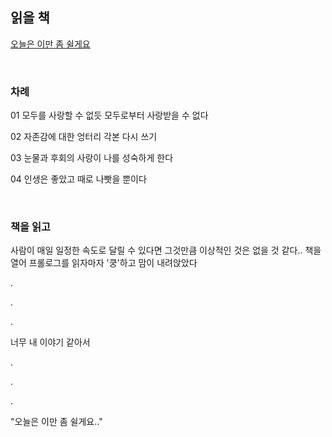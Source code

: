 
## 읽을 책 

[오늘은 이만 좀 쉴게요](http://www.kyobobook.co.kr/product/detailViewKor.laf?mallGb=KOR&ejkGb=KOR&barcode=9791162141786)

<br>

### 차례

01 모두를 사랑할 수 없듯 모두로부터 사랑받을 수 없다

02 자존감에 대한 엉터리 각본 다시 쓰기

03 눈물과 후회의 사랑이 나를 성숙하게 한다

04 인생은 좋았고 때로 나빳을 뿐이다

<br>

### 책을 읽고

사람이 매일 일정한 속도로 달릴 수 있다면 그것만큼 이상적인 것은 없을 것 같다..
책을 열어 프롤로그를 읽자마자 '쿵'하고 맘이 내려앉았다 

.

.

.

너무 내 이야기 같아서

.

.

.

"오늘은 이만 좀 쉴게요.." 

<br>
